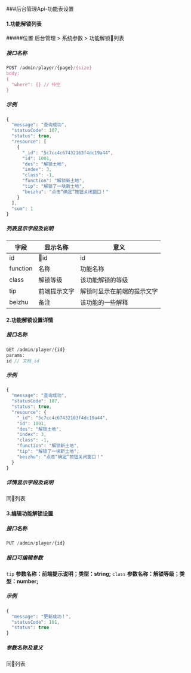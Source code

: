###后台管理Api-功能表设置
#### 1.功能解锁列表
#####位置
后台管理 > 系统参数 > 功能解锁列表
##### 接口名称
``` js
POST /admin/player/{page}/{size} 
body:
{
  "where": {} // 传空
}
```
##### 示例
``` js
{
  "message": "查询成功",
  "statusCode": 107,
  "status": true,
  "resource": [
    {
      "_id": "5c7cc4c67432163f4dc19a44",
      "id": 1001,
      "des": "解锁土地",
      "index": 3,
      "class": -1,
      "function": "解锁新土地",
      "tip": "解锁了一块新土地",
      "beizhu": "点击“确定”按钮关闭窗口！"
    }
  ],
  "sum": 1
}
```
##### 列表显示字段及说明
字段|显示名称|意义
---|----|------
id|id|id
function | 名称 | 功能名称
class|解锁等级|该功能解锁的等级
tip | 前端提示文字 | 解锁时显示在前端的提示文字
beizhu |备注 | 该功能的一些解释
#### 2.功能解锁设置详情
##### 接口名称
``` js
GET /admin/player/{id}
params:
id // 文档_id
```
##### 示例
``` js
{
  "message": "查询成功",
  "statusCode": 107,
  "status": true,
  "resource": {
    "_id": "5c7cc4c67432163f4dc19a44",
    "id": 1001,
    "des": "解锁土地",
    "index": 3,
    "class": -1,
    "function": "解锁新土地",
    "tip": "解锁了一块新土地",
    "beizhu": "点击“确定”按钮关闭窗口！"
  }
}
```
##### 详情显示字段及说明
同列表
#### 3.编辑功能解锁设置
##### 接口名称
``` js
PUT /admin/player/{id}
```
##### 接口可编辑参数
`tip` **参数名称：前端提示说明；类型：string;**
`class` **参数名称：解锁等级；类型：number;**
##### 示例
``` js
{
  "message": "更新成功！",
  "statusCode": 101,
  "status": true
}
```
##### 参数名称及意义
同列表
